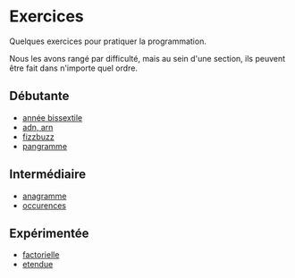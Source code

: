 # Exercices

Quelques exercices pour pratiquer la programmation.

Nous les avons rangé par difficulté, mais au sein d'une section, ils peuvent être fait dans n'importe quel ordre.


## Débutante

  * [année bissextile](https://github.com/djangogirlsbdx/ressources-et-supports/blob/master/exercices/annee_bissextile.md)
  * [adn, arn](https://github.com/djangogirlsbdx/ressources-et-supports/blob/master/exercices/adn_arn.md)
  * [fizzbuzz](https://github.com/djangogirlsbdx/ressources-et-supports/blob/master/exercices/fizzbuzz.md)
  * [pangramme](https://github.com/djangogirlsbdx/ressources-et-supports/blob/master/exercices/pangramme.md)


## Intermédiaire

  * [anagramme](https://github.com/djangogirlsbdx/ressources-et-supports/blob/master/exercices/anagramme.md)
  * [occurences](https://github.com/djangogirlsbdx/ressources-et-supports/blob/master/exercices/occurences.md)



## Expérimentée

  * [factorielle](https://github.com/djangogirlsbdx/ressources-et-supports/blob/master/exercices/factorielle.md)
  * [etendue](https://github.com/djangogirlsbdx/ressources-et-supports/blob/master/exercices/etendue.md)
